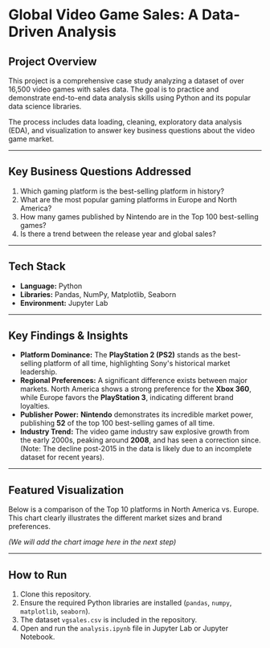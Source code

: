 # Global Video Game Sales: A Data-Driven Analysis

## Project Overview

This project is a comprehensive case study analyzing a dataset of over 16,500 video games with sales data. The goal is to practice and demonstrate end-to-end data analysis skills using Python and its popular data science libraries. 

The process includes data loading, cleaning, exploratory data analysis (EDA), and visualization to answer key business questions about the video game market.

---

## Key Business Questions Addressed

1.  Which gaming platform is the best-selling platform in history?
2.  What are the most popular gaming platforms in Europe and North America?
3.  How many games published by Nintendo are in the Top 100 best-selling games?
4.  Is there a trend between the release year and global sales?

---

## Tech Stack

* **Language:** Python
* **Libraries:** Pandas, NumPy, Matplotlib, Seaborn
* **Environment:** Jupyter Lab

---

## Key Findings & Insights

* **Platform Dominance:** The **PlayStation 2 (PS2)** stands as the best-selling platform of all time, highlighting Sony's historical market leadership.
* **Regional Preferences:** A significant difference exists between major markets. North America shows a strong preference for the **Xbox 360**, while Europe favors the **PlayStation 3**, indicating different brand loyalties.
* **Publisher Power:** **Nintendo** demonstrates its incredible market power, publishing **52** of the top 100 best-selling games of all time.
* **Industry Trend:** The video game industry saw explosive growth from the early 2000s, peaking around **2008**, and has seen a correction since. (Note: The decline post-2015 in the data is likely due to an incomplete dataset for recent years).

---

## Featured Visualization

Below is a comparison of the Top 10 platforms in North America vs. Europe. This chart clearly illustrates the different market sizes and brand preferences.

*(We will add the chart image here in the next step)*

---

## How to Run

1.  Clone this repository.
2.  Ensure the required Python libraries are installed (`pandas`, `numpy`, `matplotlib`, `seaborn`).
3.  The dataset `vgsales.csv` is included in the repository.
4.  Open and run the `analysis.ipynb` file in Jupyter Lab or Jupyter Notebook.
